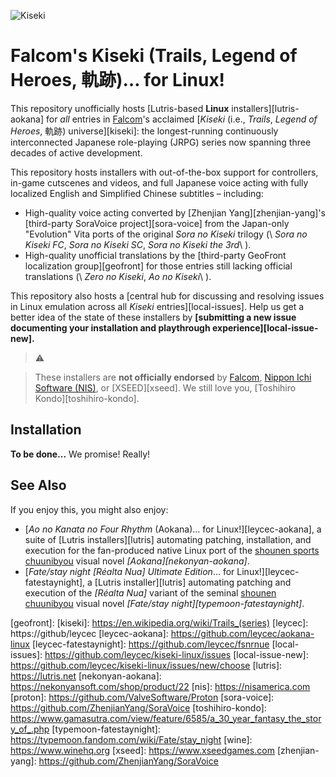 ![Kiseki](https://user-images.githubusercontent.com/217028/103398869-63d2ab00-4b36-11eb-948a-e32a947952c6.png)

Falcom's Kiseki (Trails, Legend of Heroes, 軌跡)… for Linux!
============================================================

This repository unofficially hosts [Lutris-based **Linux**
installers][lutris-aokana] for *all* entries in [Falcom][falcom]'s acclaimed
[*Kiseki* (i.e., *Trails*, *Legend of Heroes*, 軌跡) universe][kiseki]: the
longest-running continuously interconnected Japanese role-playing (JRPG)
series now spanning three decades of active development.

This repository hosts installers with out-of-the-box support for controllers,
in-game cutscenes and videos, and full Japanese voice acting with fully
localized English and Simplified Chinese subtitles – including:

* High-quality voice acting converted by [Zhenjian Yang][zhenjian-yang]'s
  [third-party SoraVoice project][sora-voice] from the Japan-only "Evolution"
  Vita ports of the original *Sora no Kiseki* trilogy (\ *Sora no Kiseki FC*,
  *Sora no Kiseki SC*, *Sora no Kiseki the 3rd*\ ).
* High-quality unofficial translations by the [third-party GeoFront
  localization group][geofront] for those entries still lacking official
  translations (\ *Zero no Kiseki*, *Ao no Kiseki*\ ).

This repository also hosts a [central hub for discussing and resolving issues
in Linux emulation across all *Kiseki* entries][local-issues]. Help us get a
better idea of the state of these installers by **[submitting a new issue
documenting your installation and playthrough experience][local-issue-new].**

> ⚠️

> These installers are **not officially endorsed** by [Falcom][falcom], [Nippon
> Ichi Software (NIS)](nis), or [XSEED][xseed]. We still love you,
> [Toshihiro Kondo][toshihiro-kondo].

## Installation

**To be done...** We promise! Really!

## See Also

If you enjoy this, you might also enjoy:

* [*Ao no Kanata no Four Rhythm* (Aokana)… for Linux!][leycec-aokana], a suite
  of [Lutris installers][lutris] automating patching, installation, and
  execution for the fan-produced native Linux port of the [shounen sports
  chuunibyou][chuuni] visual novel *[Aokana][nekonyan-aokana]*.
* [*Fate/stay night [Réalta Nua] Ultimate Edition*… for
  Linux!][leycec-fatestaynight], a [Lutris installer][lutris] automating
  patching and execution of the *[Réalta Nua]* variant of the seminal [shounen
  chuunibyou][chuuni] visual novel *[Fate/stay night][typemoon-fatestaynight]*.

[chuuni]: https://forums.fuwanovel.net/topic/1820-chuuni-what-is-this-genre
[falcom]: https://en.wikipedia.org/wiki/Nihon_Falcom
[geofront]: 
[kiseki]: https://en.wikipedia.org/wiki/Trails_(series)
[leycec]: https://github/leycec
[leycec-aokana]: https://github.com/leycec/aokana-linux
[leycec-fatestaynight]: https://github.com/leycec/fsnrnue
[local-issues]: https://github.com/leycec/kiseki-linux/issues
[local-issue-new]: https://github.com/leycec/kiseki-linux/issues/new/choose
[lutris]: https://lutris.net
[nekonyan-aokana]: https://nekonyansoft.com/shop/product/22
[nis]: https://nisamerica.com
[proton]: https://github.com/ValveSoftware/Proton
[sora-voice]: https://github.com/ZhenjianYang/SoraVoice
[toshihiro-kondo]: https://www.gamasutra.com/view/feature/6585/a_30_year_fantasy_the_story_of_.php
[typemoon-fatestaynight]: https://typemoon.fandom.com/wiki/Fate/stay_night
[wine]: https://www.winehq.org
[xseed]: https://www.xseedgames.com
[zhenjian-yang]: https://github.com/ZhenjianYang/SoraVoice
